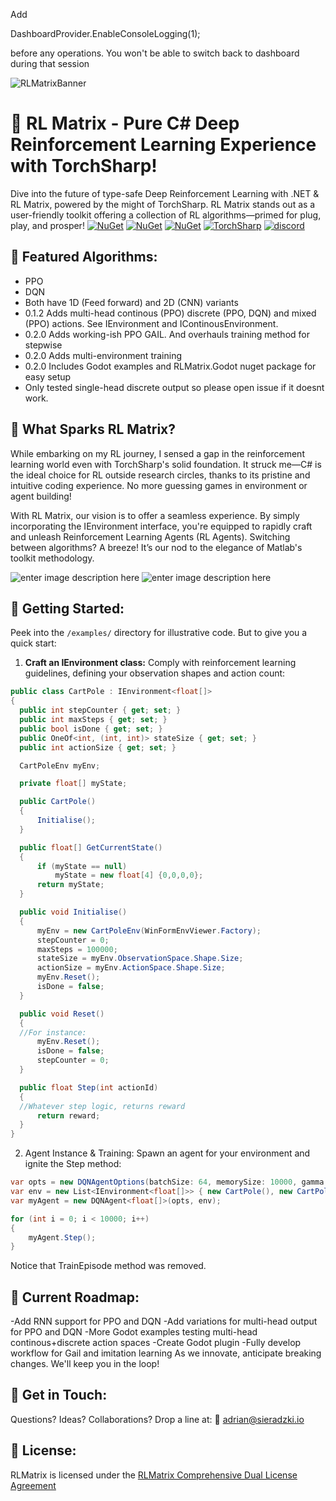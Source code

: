 Add 

DashboardProvider.EnableConsoleLogging(1);

before any operations. You won't be able to switch back to dashboard during that session
 
 ![RLMatrixBanner](https://i.imgur.com/x5x6Ph8.png)

# 🚀 RL Matrix - Pure C# Deep Reinforcement Learning Experience with TorchSharp!

Dive into the future of type-safe Deep Reinforcement Learning with .NET & RL Matrix, powered by the might of TorchSharp. RL Matrix stands out as a user-friendly toolkit offering a collection of RL algorithms—primed for plug, play, and prosper!
[![NuGet](https://img.shields.io/nuget/v/RLMatrix.svg?label=RLMatrix-nuget)](https://www.nuget.org/packages/RLMatrix/)
[![NuGet](https://img.shields.io/nuget/v/RLMatrix.WinformsChart.svg?label=WinformsChart-nuget)](https://www.nuget.org/packages/RLMatrix.WinformsChart/)
[![NuGet](https://img.shields.io/nuget/v/RLMatrix.Godot.svg?label=RLMatrix.Godot-nuget)](https://www.nuget.org/packages/RLMatrix.Godot/)
[![TorchSharp](https://img.shields.io/badge/Made%20With-TorchSharp-8A2BE2)](https://github.com/dotnet/TorchSharp)
[![discord](https://img.shields.io/badge/-discord-link?label=join&link=https://discord.gg/ppgr44rBHn)](https://discord.gg/ppgr44rBHn)


## 🌟 Featured Algorithms:

 - PPO 
 - DQN
 - Both have 1D (Feed forward) and 2D (CNN) variants
 - 0.1.2 Adds multi-head continous (PPO) discrete (PPO, DQN) and mixed (PPO) actions. See IEnvironment and IContinousEnvironment.
 - 0.2.0 Adds working-ish PPO GAIL. And overhauls training method for stepwise
 - 0.2.0 Adds multi-environment training
 - 0.2.0 Includes Godot examples and RLMatrix.Godot nuget package for easy setup
 - Only tested single-head discrete output so please open issue if it doesnt work.

## 🎯 What Sparks RL Matrix?

While embarking on my RL journey, I sensed a gap in the reinforcement learning world even with TorchSharp's solid foundation. It struck me—C# is the ideal choice for RL outside research circles, thanks to its pristine and intuitive coding experience. No more guessing games in environment or agent building!

With RL Matrix, our vision is to offer a seamless experience. By simply incorporating the IEnvironment interface, you're equipped to rapidly craft and unleash Reinforcement Learning Agents (RL Agents). Switching between algorithms? A breeze! It’s our nod to the elegance of Matlab's toolkit methodology.

![enter image description here](https://i.imgur.com/jTKghOP.gif)
![enter image description here](https://s13.gifyu.com/images/S0a0u.gif)

## 🚀 Getting Started:

Peek into the `/examples/` directory for illustrative code. But to give you a quick start:

1. **Craft an IEnvironment class:** Comply with reinforcement learning guidelines, defining your observation shapes and action count:

  ```cs
  public class CartPole : IEnvironment<float[]>
{
    public int stepCounter { get; set; }
    public int maxSteps { get; set; }
    public bool isDone { get; set; }
    public OneOf<int, (int, int)> stateSize { get; set; }
    public int actionSize { get; set; }

    CartPoleEnv myEnv;

    private float[] myState;

    public CartPole()
    {
        Initialise();
    }

    public float[] GetCurrentState()
    {
        if (myState == null)
            myState = new float[4] {0,0,0,0};
        return myState;
    }

    public void Initialise()
    {
        myEnv = new CartPoleEnv(WinFormEnvViewer.Factory);
        stepCounter = 0;
        maxSteps = 100000;
        stateSize = myEnv.ObservationSpace.Shape.Size;
        actionSize = myEnv.ActionSpace.Shape.Size;
        myEnv.Reset();
        isDone = false; 
    }

    public void Reset()
    {
    //For instance:
        myEnv.Reset();
        isDone = false;
        stepCounter = 0;
    }

    public float Step(int actionId)
    {
    //Whatever step logic, returns reward
        return reward;
    }
}
```

2. Agent Instance & Training: Spawn an agent for your environment and ignite the Step method:
```cs
var opts = new DQNAgentOptions(batchSize: 64, memorySize: 10000, gamma: 0.99f, epsStart: 1f, epsEnd: 0.05f, epsDecay: 50f, tau: 0.005f, lr: 1e-4f, displayPlot: myChart);
var env = new List<IEnvironment<float[]>> { new CartPole(), new CartPole() };
var myAgent = new DQNAgent<float[]>(opts, env);

for (int i = 0; i < 10000; i++)
{
    myAgent.Step();
}
```
Notice that TrainEpisode method was removed. 
## 📌 Current Roadmap:
-Add RNN support for PPO and DQN
-Add variations for multi-head output for PPO and DQN
-More Godot examples testing multi-head continous+discrete action spaces
-Create Godot plugin
-Fully develop workflow for Gail and imitation learning
As we innovate, anticipate breaking changes. We'll keep you in the loop!
## 💌 Get in Touch:
Questions? Ideas? Collaborations? Drop a line at:
📧 adrian@sieradzki.io

## 🤝 License:
RLMatrix is licensed under the [RLMatrix Comprehensive Dual License Agreement](https://github.com/asieradzk/RL_Matrix/blob/master/LICENSE.txt)

